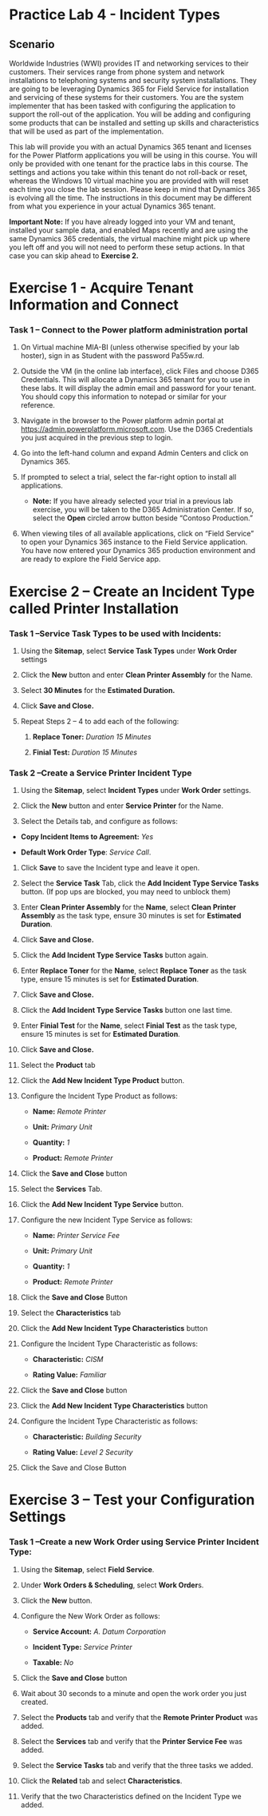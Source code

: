 Practice Lab 4 - Incident Types
========================

## Scenario

Worldwide Industries (WWI) provides IT and networking services to their
customers. Their services range from phone system and network installations to
telephoning systems and security system installations. They are going to be
leveraging Dynamics 365 for Field Service for installation and servicing of
these systems for their customers. You are the system implementer that has been
tasked with configuring the application to support the roll-out of the
application. You will be adding and configuring some products that can be
installed and setting up skills and characteristics that will be used as part of
the implementation.

This lab will provide you with an actual Dynamics 365 tenant and licenses for
the Power Platform applications you will be using in this course. You will only
be provided with one tenant for the practice labs in this course. The settings
and actions you take within this tenant do not roll-back or reset, whereas the
Windows 10 virtual machine you are provided with will reset each time you close
the lab session. Please keep in mind that Dynamics 365 is evolving all the time.
The instructions in this document may be different from what you experience in
your actual Dynamics 365 tenant.

**Important Note:** If you have already logged into your VM and tenant,
installed your sample data, and enabled Maps recently and are using the same
Dynamics 365 credentials, the virtual machine might pick up where you left off
and you will not need to perform these setup actions. In that case you can skip
ahead to **Exercise 2.**

Exercise 1 - Acquire Tenant Information and Connect
==============================

### Task 1 – Connect to the Power platform administration portal

1.  On Virtual machine MIA-BI (unless otherwise specified by your lab hoster),
    sign in as Student with the password Pa55w.rd.

2.  Outside the VM (in the online lab interface), click Files and choose D365
    Credentials. This will allocate a Dynamics 365 tenant for you to use in
    these labs. It will display the admin email and password for your tenant.
    You should copy this information to notepad or similar for your reference.

3.  Navigate in the browser to the Power platform admin portal at
    <https://admin.powerplatform.microsoft.com>. Use the D365 Credentials you
    just acquired in the previous step to login.

4.  Go into the left-hand column and expand Admin Centers and click on Dynamics
    365.

5.  If prompted to select a trial, select the far-right option to install all
    applications.

    - **Note:** If you have already selected your trial in a previous lab
        exercise, you will be taken to the D365 Administration Center. If so,
        select the **Open** circled arrow button beside “Contoso Production.”

6.  When viewing tiles of all available applications, click on “Field Service”
    to open your Dynamics 365 instance to the Field Service application. You
    have now entered your Dynamics 365 production environment and are ready to
    explore the Field Service app.

Exercise 2 – Create an Incident Type called Printer Installation
================================================================

### Task 1 –Service Task Types to be used with Incidents:

1.  Using the **Sitemap**, select **Service Task Types** under **Work Order**
    settings

2.  Click the **New** button and enter **Clean Printer Assembly** for the Name.

3.  Select **30 Minutes** for the **Estimated Duration.**

4.  Click **Save and Close.**

5.  Repeat Steps 2 – 4 to add each of the following:

    1.  **Replace Toner:** *Duration 15 Minutes*

    2.  **Finial Test:** *Duration 15 Minutes*

### Task 2 –Create a Service Printer Incident Type

1.  Using the **Sitemap**, select **Incident Types** under **Work Order**
    settings.

2.  Click the **New** button and enter **Service Printer** for the Name.

3.  Select the Details tab, and configure as follows:

-   **Copy Incident Items to Agreement:** *Yes*

-   **Default Work Order Type**: *Service Call*.

1.  Click **Save** to save the Incident type and leave it open.

2.  Select the **Service Task** Tab, click the **Add Incident Type Service
    Tasks** button. (If pop ups are blocked, you may need to unblock them)

3.  Enter **Clean Printer Assembly** for the **Name**, select **Clean Printer
    Assembly** as the task type, ensure 30 minutes is set for **Estimated
    Duration**.

4.  Click **Save and Close.**

5.  Click the **Add Incident Type Service Tasks** button again.

6.  Enter **Replace Toner** for the **Name**, select **Replace Toner** as the
    task type, ensure 15 minutes is set for **Estimated Duration**.

7.  Click **Save and Close.**

8.  Click the **Add Incident Type Service Tasks** button one last time.

9.  Enter **Finial Test** for the **Name**, select **Finial Test** as the task
    type, ensure 15 minutes is set for **Estimated Duration**.

10. Click **Save and Close.**

11. Select the **Product** tab

12. Click the **Add New Incident Type Product** button.

13. Configure the Incident Type Product as follows:

    -   **Name:** *Remote Printer*

    -   **Unit:** *Primary Unit*

    -   **Quantity:** *1*

    -   **Product:** *Remote Printer*

14. Click the **Save and Close** button

15. Select the **Services** Tab.

16. Click the **Add New Incident Type Service** button.

17. Configure the new Incident Type Service as follows:

    -   **Name:** *Printer Service Fee*

    -   **Unit:** *Primary Unit*

    -   **Quantity:** *1*

    -   **Product:** *Remote Printer*

18. Click the **Save and Close** Button

19. Select the **Characteristics** tab

20. Click the **Add New Incident Type Characteristics** button

21. Configure the Incident Type Characteristic as follows:

    -   **Characteristic:** *CISM*

    -   **Rating Value:** *Familiar*

22. Click the **Save and Close** button

23. Click the **Add New Incident Type Characteristics** button

24. Configure the Incident Type Characteristic as follows:

    -   **Characteristic:** *Building Security*

    -   **Rating Value:** *Level 2 Security*

25. Click the Save and Close Button

Exercise 3 – Test your Configuration Settings
=============================================

### Task 1 –Create a new Work Order using Service Printer Incident Type:

1.  Using the **Sitemap**, select **Field Service**.

2.  Under **Work Orders & Scheduling**, select **Work Order**s.

3.  Click the **New** button.

4.  Configure the New Work Order as follows:

    -   **Service Account:** *A. Datum Corporation*

    -   **Incident Type:** *Service Printer*

    -   **Taxable:** *No*

5.  Click the **Save and Close** button

6.  Wait about 30 seconds to a minute and open the work order you just created.

7.  Select the **Products** tab and verify that the **Remote Printer Product**
    was added.

8.  Select the **Services** tab and verify that the **Printer Service Fee** was
    added.

9.  Select the **Service Tasks** tab and verify that the three tasks we added.

10. Click the **Related** tab and select **Characteristics**.

11. Verify that the two Characteristics defined on the Incident Type we added.
